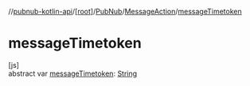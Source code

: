 //[pubnub-kotlin-api](../../../../index.md)/[[root]](../../index.md)/[PubNub](../index.md)/[MessageAction](index.md)/[messageTimetoken](message-timetoken.md)

# messageTimetoken

[js]\
abstract var [messageTimetoken](message-timetoken.md): [String](https://kotlinlang.org/api/latest/jvm/stdlib/kotlin-stdlib/kotlin/-string/index.html)
